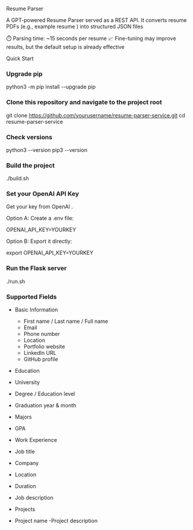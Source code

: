 Resume Parser

A GPT-powered Resume Parser served as a REST API. It converts resume PDFs (e.g., example resume
) into structured JSON files

⏱️ Parsing time: ~15 seconds per resume
📈 Fine-tuning may improve results, but the default setup is already effective

Quick Start
### Upgrade pip
python3 -m pip install --upgrade pip

### Clone this repository and navigate to the project root
git clone https://github.com/yourusername/resume-parser-service.git
cd resume-parser-service

### Check versions
python3 --version
pip3 --version

### Build the project
./build.sh

### Set your OpenAI API Key

Get your key from OpenAI
.

Option A: Create a .env file:

OPENAI_API_KEY=YOURKEY


Option B: Export it directly:

export OPENAI_API_KEY=YOURKEY

### Run the Flask server
./run.sh

### Supported Fields
- Basic Information
  - First name / Last name / Full name
  - Email
  - Phone number
  - Location
  - Portfolio website
  - LinkedIn URL
  - GitHub profile

- Education
 - University
 - Degree / Education level
 - Graduation year & month
 - Majors
 - GPA
 
- Work Experience
 - Job title
 - Company
 - Location
 - Duration
 - Job description
 - Projects
 - Project name
 -Project description